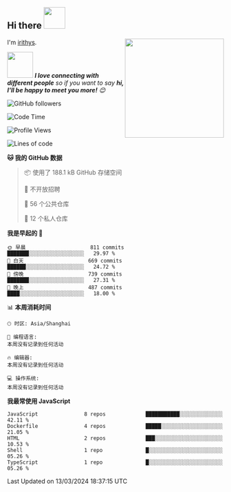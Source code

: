 <h2> Hi there <img src="https://media.giphy.com/media/mGcNjsfWAjY5AEZNw6/giphy.gif" width="50"></h2>
<img align='right' src="https://media.giphy.com/media/ieyl9zmCjO4b4t6qoY/giphy.gif" width="230">

I'm [irithys](https://irithys.com).

<img src="https://media.giphy.com/media/LnQjpWaON8nhr21vNW/giphy.gif" width="60"> <em><b>I love connecting with different people</b> so if you want to say <b>hi, I'll be happy to meet you more!</b> 😊</em>

![GitHub followers](https://img.shields.io/github/followers/irithys)


<!--START_SECTION:waka-->
![Code Time](http://img.shields.io/badge/Code%20Time-326%20hrs%2045%20mins-blue)

![Profile Views](http://img.shields.io/badge/%E4%B8%AA%E4%BA%BA%E8%B5%84%E6%96%99%E8%A7%82%E7%9C%8B%E6%AC%A1%E6%95%B0-2-blue)

![Lines of code](https://img.shields.io/badge/%E4%BB%8E%E3%80%8CHello%20World%E3%80%8D%E8%B5%B7%E6%88%91%E5%B7%B2%E7%BB%8F%E5%86%99%E4%BA%86-807.1%20thousand%20%E8%A1%8C%E4%BB%A3%E7%A0%81-blue)

**🐱 我的 GitHub 数据** 

> 📦  使用了 188.1 kB GitHub 存储空间 
 > 
> 🚫 不开放招聘
 > 
> 📜 56 个公共仓库 
 > 
> 🔑 12 个私人仓库 
 > 
**我是早起的 🐤** 

```text
🌞 早晨                     811 commits         ███████░░░░░░░░░░░░░░░░░░   29.97 % 
🌆 白天                     669 commits         ██████░░░░░░░░░░░░░░░░░░░   24.72 % 
🌃 傍晚                     739 commits         ███████░░░░░░░░░░░░░░░░░░   27.31 % 
🌙 晚上                     487 commits         ████░░░░░░░░░░░░░░░░░░░░░   18.00 % 
```


📊 **本周消耗时间** 

```text
🕑︎ 时区: Asia/Shanghai

💬 编程语言: 
本周没有记录到任何活动

🔥 编辑器: 
本周没有记录到任何活动

💻 操作系统: 
本周没有记录到任何活动
```

**我最常使用 JavaScript** 

```text
JavaScript               8 repos             ███████████░░░░░░░░░░░░░░   42.11 % 
Dockerfile               4 repos             █████░░░░░░░░░░░░░░░░░░░░   21.05 % 
HTML                     2 repos             ███░░░░░░░░░░░░░░░░░░░░░░   10.53 % 
Shell                    1 repo              █░░░░░░░░░░░░░░░░░░░░░░░░   05.26 % 
TypeScript               1 repo              █░░░░░░░░░░░░░░░░░░░░░░░░   05.26 % 
```




 Last Updated on 13/03/2024 18:37:15 UTC
<!--END_SECTION:waka-->

